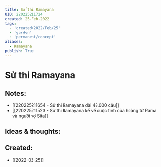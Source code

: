 ```yaml
---
title: Sử thi Ramayana
UID: 220225211724
created: 25-Feb-2022
tags:
  - 'created/2022/Feb/25'
  - 'garden'
  - 'permanent/concept'
aliases:
  - Ramayana
publish: True
---
```

# Sử thi Ramayana

## Notes:
- [[220225211654 - Sử thi Ramayana dài 48.000 câu]]
- [[220225211523 - Sử thi Ramayana kể về cuộc tình của hoàng tử Rama và người vợ Sita]]


## Ideas & thoughts:



## Created:
- [[2022-02-25]]
